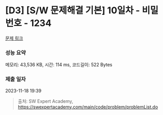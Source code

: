# [D3] [S/W 문제해결 기본] 10일차 - 비밀번호 - 1234 

[문제 링크](https://swexpertacademy.com/main/code/problem/problemDetail.do?contestProbId=AV14_DEKAJcCFAYD) 

### 성능 요약

메모리: 43,536 KB, 시간: 114 ms, 코드길이: 522 Bytes

### 제출 일자

2023-11-18 19:39



> 출처: SW Expert Academy, https://swexpertacademy.com/main/code/problem/problemList.do